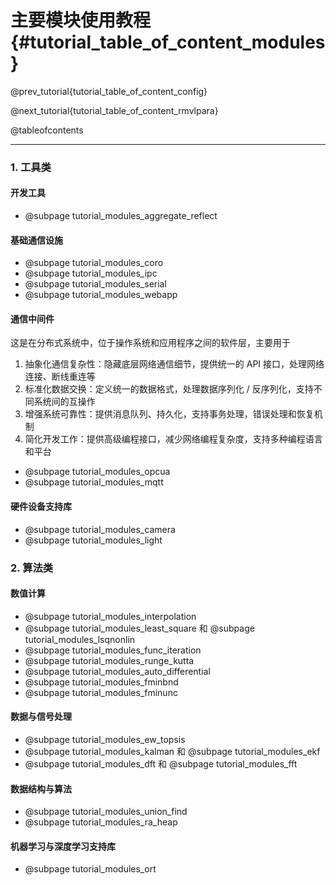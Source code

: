 主要模块使用教程 {#tutorial_table_of_content_modules}
============

@prev_tutorial{tutorial_table_of_content_config}

@next_tutorial{tutorial_table_of_content_rmvlpara}

@tableofcontents

------

### 1. 工具类

#### 开发工具

- @subpage tutorial_modules_aggregate_reflect

#### 基础通信设施

- @subpage tutorial_modules_coro
- @subpage tutorial_modules_ipc
- @subpage tutorial_modules_serial
- @subpage tutorial_modules_webapp

#### 通信中间件

这是在分布式系统中，位于操作系统和应用程序之间的软件层，主要用于

1. 抽象化通信复杂性：隐藏底层网络通信细节，提供统一的 API 接口，处理网络连接、断线重连等
2. 标准化数据交换：定义统一的数据格式，处理数据序列化 / 反序列化，支持不同系统间的互操作
3. 增强系统可靠性：提供消息队列、持久化，支持事务处理，错误处理和恢复机制
4. 简化开发工作：提供高级编程接口，减少网络编程复杂度，支持多种编程语言和平台

- @subpage tutorial_modules_opcua
- @subpage tutorial_modules_mqtt

#### 硬件设备支持库

- @subpage tutorial_modules_camera
- @subpage tutorial_modules_light

### 2. 算法类

#### 数值计算

- @subpage tutorial_modules_interpolation
- @subpage tutorial_modules_least_square 和 @subpage tutorial_modules_lsqnonlin
- @subpage tutorial_modules_func_iteration
- @subpage tutorial_modules_runge_kutta
- @subpage tutorial_modules_auto_differential
- @subpage tutorial_modules_fminbnd
- @subpage tutorial_modules_fminunc

#### 数据与信号处理

- @subpage tutorial_modules_ew_topsis
- @subpage tutorial_modules_kalman 和 @subpage tutorial_modules_ekf
- @subpage tutorial_modules_dft 和 @subpage tutorial_modules_fft

#### 数据结构与算法

- @subpage tutorial_modules_union_find
- @subpage tutorial_modules_ra_heap

#### 机器学习与深度学习支持库

- @subpage tutorial_modules_ort
